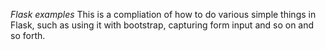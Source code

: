 *Flask examples*
This is a compliation of how to do various simple things in Flask, such as using it with bootstrap, capturing form input and so on and so forth.

